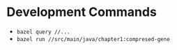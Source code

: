# Development Commands

- `bazel query //...`
- `bazel run //src/main/java/chapter1:compresed-gene`
